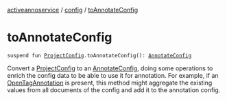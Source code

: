 [activeannoservice](../index.md) / [config](index.md) / [toAnnotateConfig](./to-annotate-config.md)

# toAnnotateConfig

`suspend fun `[`ProjectConfig`](-project-config/index.md)`.toAnnotateConfig(): `[`AnnotateConfig`](-annotate-config/index.md)

Convert a [ProjectConfig](-project-config/index.md) to an [AnnotateConfig](-annotate-config/index.md), doing some operations to enrich the config data to be able to use it
for annotation. For example, if an [OpenTagAnnotation](../config.annotations/-open-tag-annotation/index.md) is present, this method might aggregate the existing values
from all documents of the config and add it to the annotation config.

